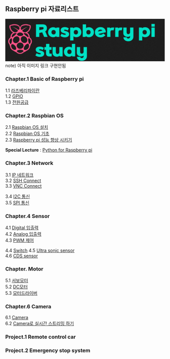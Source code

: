 ## Raspberry pi 자료리스트
![배너이미지](./assets/Raspberry_pi_banner.png)  
note) 아직 이미지 링크 구현안됨
### Chapter.1 Basic of Raspberry pi
1.1 [라즈베리파이란]()   
1.2 [GPIO]()  
1.3 [전원공급]()  

### Chapter.2 Raspbian OS
2.1 [Raspbian OS 설치]()  
2.2 [Raspbian OS 기초]()  
2.3 [Raspberry pi 성능 향상 시키기]()

**Special Lecture** : [Python for Raspberry pi]()
### Chapter.3 Network 
3.1 [IP 네트워크]()   
3.2 [SSH Connect]()  
3.3 [VNC Connect]()

3.4 [I2C 통신]()  
3.5 [SPI 통신]()  

### Chapter.4 Sensor
4.1 [Digital 입출력]()  
4.2 [Analog 입출력]()  
4.3 [PWM 제어]()  

4.4 [Switch]()
4.5 [Ultra sonic sensor]()   
4.6 [CDS sensor]()  

### Chapter. Motor 
5.1 [서보모터]()  
5.2 [DC모터]()  
5.3 [모터드라이버]()

### Chapter.6 Camera
6.1 [Camera]()  
6.2 [Camera로 실시간 스트리밍 하기]()  

### Project.1 Remote control car

### Project.2 Emergency stop system